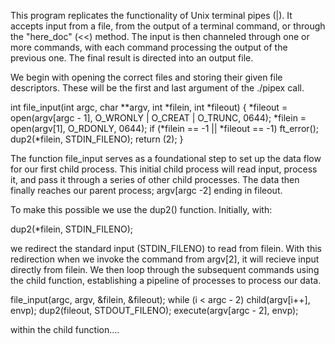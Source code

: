 
This program replicates the functionality of Unix terminal pipes (|). It accepts input from a file, from the output of a terminal command, or through the "here_doc" (<<) method. The input is then channeled through one or more commands, with each command processing the output of the previous one. The final result is directed into an output file.

We begin with opening the correct files and storing their given file descriptors. These will be the first and last argument of the ./pipex call.

int	file_input(int argc, char **argv, int *filein, int *fileout)
{
	*fileout = open(argv[argc - 1], O_WRONLY | O_CREAT | O_TRUNC, 0644);
	*filein = open(argv[1], O_RDONLY, 0644);
	if (*filein == -1 || *fileout == -1)
		ft_error();
	dup2(*filein, STDIN_FILENO);
	return (2);
}

The function file_input serves as a foundational step to set up the data flow for our first child process. This initial child process will read input, process it, and pass it through a series of other child processes. The data then finally reaches our parent process; argv[argc -2] ending in fileout.

To make this possible we use the dup2() function. 
Initially, with:

dup2(*filein, STDIN_FILENO);

we redirect the standard input (STDIN_FILENO) to read from filein. With this redirection when we invoke the command from argv[2], it will recieve input directly from filein.
We then loop through the subsequent commands using the child function, establishing a pipeline of processes to process our data.
		
  file_input(argc, argv, &filein, &fileout);
		while (i < argc - 2)
			child(argv[i++], envp);
		dup2(fileout, STDOUT_FILENO);
		execute(argv[argc - 2], envp);

  within the child function....

